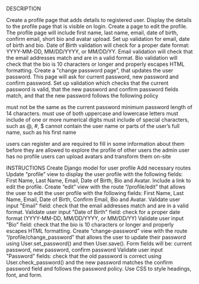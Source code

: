 DESCRIPTION

Create a profile page that adds details to registered user. Display the details to the profile page that is visible on login. Create a page to edit the profile. The profile page will include first name, last name, email, date of birth, confirm email, short bio and avatar upload. Set up validation for email, date of birth and bio. Date of Birth validation will check for a proper date format: YYYY-MM-DD, MM/DD/YYYY, or MM/DD/YY. Email validation will check that the email addresses match and are in a valid format. Bio validation will check that the bio is 10 characters or longer and properly escapes HTML formatting.
Create a "change password page", that updates the user password. This page will ask for current password, new password and confirm password. Set up validation which checks that the current password is valid, that the new password and confirm password fields match, and that the new password follows the following policy

must not be the same as the current password
minimum password length of 14 characters.
must use of both uppercase and lowercase letters
must include of one or more numerical digits
must include of special characters, such as @, #, $
cannot contain the user name or parts of the user’s full name, such as his first name

users can register and are required to fill in some information about them before they are allowed to explore the profile of other users
the admin user has no profile
users can upload avatars and transform them on-site


INSTRUCTIONS
Create Django model for user profile
Add necessary routes
Update “profile” view to display the user profile with the following fields: First Name, Last Name, Email, Date of Birth, Bio and Avatar. Include a link to edit the profile.
Create “edit” view with the route “/profile/edit” that allows the user to edit the user profile with the following fields: First Name, Last Name, Email, Date of Birth, Confirm Email, Bio and Avatar.
Validate user input "Email" field: check that the email addresses match and are in a valid format.
Validate user input "Date of Birth" field: check for a proper date format (YYYY-MM-DD, MM/DD/YYYY, or MM/DD/YY)
Validate user input "Bio" field: check that the bio is 10 characters or longer and properly escapes HTML formatting.
Create “change-password” view with the route “/profile/change_password” that allows the user to update their password using User.set_password() and then User.save(). Form fields will be: current password, new password, confirm password
Validate user input "Password" fields: check that the old password is correct using User.check_password() and the new password matches the confirm password field and follows the password policy.
Use CSS to style headings, font, and form.
